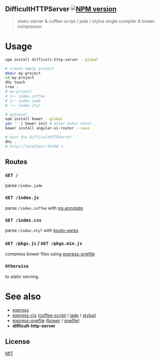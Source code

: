 DifficultHTTPServer [![NPM version][npm-image]][npm]
---

> static-server & coffee-script / jade / stylus single compiler & bower compressor

# Usage

```bash
npm install difficult-http-server --global

# create empty project
mkdir my-project
cd my-project
dhs touch
tree .
# my-project
# ├── index.coffee
# ├── index.jade
# └── index.styl

# optional
npm install bower --global
yes '' | bower init # enter enter enter...
bower install angular-ui-router --save

# boot the DifficultHTTPServer
dhs .
# http://localhost:59798 <- .
```

## Routes

### `GET /`
parse `/index.jade`

### `GET /index.js`
parse `/index.coffee` with [ng-annotate][A]

### `GET /index.css`
parse `/index.styl` with [kouto-swiss][B]

### `GET /pkgs.js` / `GET /pkgs.min.js`
compress bower files using [express-onefile][C]

### `Otherwise`
to static serving.

[A]: https://github.com/olov/ng-annotate#readme
[B]: https://github.com/krkn/kouto-swiss#readme
[C]: https://github.com/59naga/express-onefile#readme

# See also
* [express][1]
* [express-cjs][2] ([coffee-script][2-1] / [jade][2-2] / [stylus][2-3])
* [express-onefile][3] ([bower][3-1] / [onefile][3-2])
* __difficult-http-server__

[1]: https://github.com/strongloop/express#readme

[2]: https://github.com/59naga/express-cjs#readme
[2-1]: https://github.com/jashkenas/coffee-script#readme
[2-2]: https://github.com/jadejs/jade#readme
[2-3]: https://github.com/stylus/stylus#readme

[3]: https://github.com/59naga/express-onefile#readme
[3-1]: https://github.com/bower/bower#readme
[3-2]: https://github.com/59naga/onefile#readme

License
---
[MIT][License]

[License]: http://59naga.mit-license.org/

[sauce-image]: http://soysauce.berabou.me/u/59798/difficult-http-server.svg
[sauce]: https://saucelabs.com/u/59798
[npm-image]:https://img.shields.io/npm/v/difficult-http-server.svg?style=flat-square
[npm]: https://npmjs.org/package/difficult-http-server
[travis-image]: http://img.shields.io/travis/59naga/difficult-http-server.svg?style=flat-square
[travis]: https://travis-ci.org/59naga/difficult-http-server
[coveralls-image]: http://img.shields.io/coveralls/59naga/difficult-http-server.svg?style=flat-square
[coveralls]: https://coveralls.io/r/59naga/difficult-http-server?branch=master
